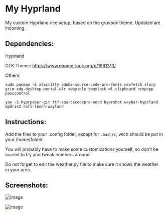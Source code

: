 # My Hyprland

My custom Hyprland rice setup, based on the gruvbox theme. Updated are incoming.
## Dependencies:
Hyprland

GTK Theme: https://www.gnome-look.org/p/1681313/


Others:

`sudo pacman -S alacritty adobe-source-code-pro-fonts neofetch slurp grim xdg-desktop-portal-wlr swayidle swaylock wl-clipboard ncmpcpp pavucontrol`

`yay -S hyprpaper-git ttf-sourcecodepro-nerd hyprshot waybar-hyprland mpdris2 rofi-lbonn-wayland`


## Instructions:
Add the files to your .config folder, except for `.bashrc`, wich should be put in your /home/folder.

You will probably have to make some customizations yourself, so don't be scared to try and tweak numbers around.

Do not forget to edit the weather.py file to make sure it shows the weather in your area.

## Screenshots: 
![image](https://github.com/magveta/MyHyprland/assets/127806458/eeac1673-1dfc-495c-bff6-fffe08d05c8f)

![image](https://github.com/magveta/MyHyprland/assets/127806458/32a244af-ae9b-4868-a6f9-d2690f306ff8)


